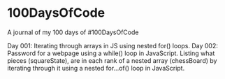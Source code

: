 # 100DaysOfCode
A journal of my 100 days of #100DaysOfCode

Day 001: Iterating through arrays in JS using nested for() loops.
Day 002: Password for a webpage using a while() loop in JavaScript. Listing what pieces (squareState), are in each rank of a nested array (chessBoard) by iterating through it using a nested for...of() loop in JavaScript.
